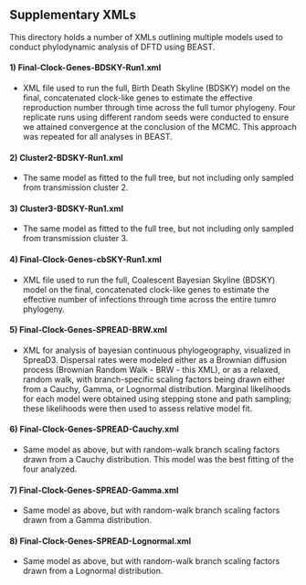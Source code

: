 ## Supplementary XMLs
This directory holds a number of XMLs outlining multiple models used to conduct phylodynamic analysis of DFTD using BEAST. 
#### 1) Final-Clock-Genes-BDSKY-Run1.xml
- XML file used to run the full, Birth Death Skyline (BDSKY) model on the final, concatenated clock-like genes to estimate the effective reproduction number through time across the full tumor phylogeny. Four replicate runs using different random seeds were conducted to ensure we attained convergence at the conclusion of the MCMC. This approach was repeated for all analyses in BEAST. 
#### 2) Cluster2-BDSKY-Run1.xml
- The same model as fitted to the full tree, but not including only sampled from transmission cluster 2.
#### 3) Cluster3-BDSKY-Run1.xml
- The same model as fitted to the full tree, but not including only sampled from transmission cluster 3.
#### 4) Final-Clock-Genes-cbSKY-Run1.xml
- XML file used to run the full, Coalescent Bayesian Skyline (BDSKY) model on the final, concatenated clock-like genes to estimate the effective number of infections through time across the entire tumro phylogeny. 
#### 5) Final-Clock-Genes-SPREAD-BRW.xml
- XML for analysis of bayesian continuous phylogeography, visualized in SpreaD3. Dispersal rates were modeled either as a Brownian diffusion process (Brownian Random Walk - BRW - this XML), or as a relaxed, random walk, with branch-specific scaling factors being drawn either from a Cauchy, Gamma, or Lognormal distribution. Marginal likelihoods for each model were obtained using stepping stone and path sampling; these likelihoods were then used to assess relative model fit. 
#### 6) Final-Clock-Genes-SPREAD-Cauchy.xml
- Same model as above, but with random-walk branch scaling factors drawn from a Cauchy distribution. This model was the best fitting of the four analyzed. 
#### 7) Final-Clock-Genes-SPREAD-Gamma.xml
- Same model as above, but with random-walk branch scaling factors drawn from a Gamma distribution. 
#### 8) Final-Clock-Genes-SPREAD-Lognormal.xml
- Same model as above, but with random-walk branch scaling factors drawn from a Lognormal distribution. 
